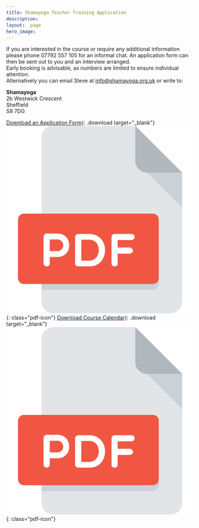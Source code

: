 ```yaml
---
title: Shamayoga Teacher Training Application
description:
layout:  page
hero_image:
---
```


If you are interested in the course or require any additional information please phone 07792 557 105 for an informal chat. An application form can then be sent out to you and an interview arranged.<br>Early booking is advisable, as numbers are limited to ensure individual attention.<br>Alternatively you can email Steve at [info@shamayoga.org.uk](mailto:info@shamayoga.org.uk) or write to:

**Shamayoga**<br>2b Westwick Crescent<br>Sheffield<br>S8 7DG

[Download an Application Form](https://downloads.shamayoga.org.uk/appForm.pdf){: .download target="_blank"}![](../../assets/pdf.svg){: class="pdf-icon"}
[Download Course Calendar](https://downloads.shamayoga.org.uk/yogateaching2019calendar.pdf){: .download target="_blank"}![](../../assets/pdf.svg){: class="pdf-icon"}

&nbsp;

